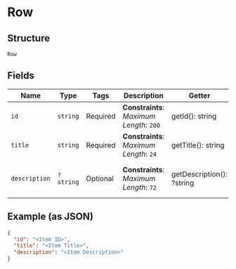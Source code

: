 
# Row

## Structure

`Row`

## Fields

| Name | Type | Tags | Description | Getter | Setter |
|  --- | --- | --- | --- | --- | --- |
| `id` | `string` | Required | **Constraints**: *Maximum Length*: `200` | getId(): string | setId(string id): void |
| `title` | `string` | Required | **Constraints**: *Maximum Length*: `24` | getTitle(): string | setTitle(string title): void |
| `description` | `?string` | Optional | **Constraints**: *Maximum Length*: `72` | getDescription(): ?string | setDescription(?string description): void |

## Example (as JSON)

```json
{
  "id": "<Item ID>",
  "title": "<Item Title>",
  "description": "<Item Description>"
}
```

